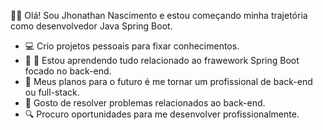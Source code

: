 🚀👋 Olá! Sou Jhonathan Nascimento e estou começando minha trajetória como desenvolvedor Java Spring Boot.
- 💻 Crio projetos pessoais para fixar conhecimentos.
- 📖 🌿 Estou aprendendo tudo relacionado ao frawework Spring Boot focado no back-end.
- 🔭 Meus planos para o futuro é me tornar um profissional de back-end ou full-stack.
- 🧠 Gosto de resolver problemas relacionados ao back-end.
- 🔍 Procuro oportunidades para me desenvolver profissionalmente.
